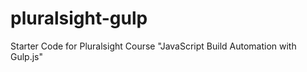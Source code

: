 pluralsight-gulp
================

Starter Code for Pluralsight Course "JavaScript Build Automation with Gulp.js"
